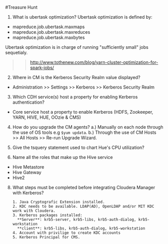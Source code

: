 #Treasure Hunt

1. What is ubertask optimization?
Ubertask optimization is defined by:

 * mapreduce.job.ubertask.maxmaps
 * mapreduce.job.ubertask.maxreduces
 * mapreduce.job.ubertask.maxbytes

Ubertask optimization is in charge of running "sufficiently small" jobs sequetialy.

>> http://www.tothenew.com/blog/yarn-cluster-optimization-for-spark-jobs/

2. Where in CM is the Kerberos Security Realm value displayed?

* Administration >> Settings >> Kerberos >> Kerberos Security Realm

3. Which CDH service(s) host a property for enabling Kerberos authentication?

* Core service host a property to enable Kerberos (HDFS, Zookeeper, YARN, HIVE, HUE, OOzie & CMS)

4. How do you upgrade the CM agents?
  a.) Manually on each node through the use of OS tools e.g `$yum updata`.
  b.) Through the use of CM Hosts >> All Hosts >> Re-run Upgrade Wizard.

5. Give the tsquery statement used to chart Hue's CPU utilization?
6. Name all the roles that make up the Hive service
* Hive Metastore
* Hive Gateway
* Hive2

8. What steps must be completed before integrating Cloudera Manager with Kerberos?
      ```
    1. Java Cryptografic Extension installed.
    2. KDC needs to be available. LDAP(AD), OpenLDAP and/or MIT KDC work with Cloudera.
    3. Kerberos packages installed: 
        **Server**: krb5-server, krb5-libs, krb5-auth-dialog, krb5-workstation
        **client**: krb5-libs, krb5-auth-dialog, krb5-workstation
    4. Account with privilige to create KDC accounts
    5. Kerberos Principal for CMS.

   





